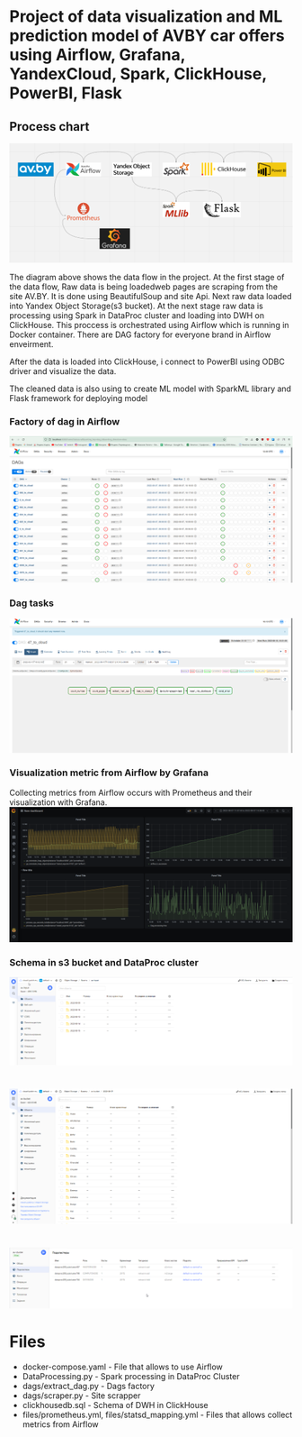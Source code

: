 # Project of data visualization and ML prediction model of AVBY car offers using Airflow, Grafana, YandexCloud, Spark, ClickHouse, PowerBI, Flask
## Process chart

![Chart of data flow](img/image_2022-08-07_15-29-59.png)

The diagram above shows the data flow in the project. At the first stage of the data flow,  Raw data is being loadedweb pages are scraping from the site AV.BY. It is done using BeautifulSoup and site Api. Next raw data loaded into Yandex Object Storage(s3 bucket). At the next stage raw data is processing using Spark in DataProc cluster and loading into DWH on ClickHouse. This proccess is orchestrated using Airflow which is running in Docker container. There are DAG factory for everyone brand in Airflow enveirment.

After the data is loaded into ClickHouse, i connect to PowerBI using ODBC driver and visualize the data.

The cleaned data is also using to create ML model with SparkML library and Flask framework for deploying model

### Factory of dag in Airflow
![Chart of dag](img/image_2022-08-07_15-00-24.png)

### Dag tasks
![Chart of dag](img/img.png)

### Visualization metric from Airflow by Grafana
Collecting metrics from Airflow occurs with Prometheus and their visualization with Grafana.
![Chart of dag](img/image_2022-08-07_14-58-53.png)

### Schema in s3 bucket and DataProc cluster
![Chart of dag](img/chrome_TOCAOB5PIx.png)
#
![Chart of dag](img/image_2022-08-07_15-02-04.png)
#
![Chart of dag](img/chrome_i0nNq6FPCY.png)


# Files

- docker-compose.yaml - File that allows to use Airflow
- DataProcessing.py - Spark processing in DataProc Cluster
- dags/extract_dag.py - Dags factory
- dags/scraper.py - Site scrapper
- clickhousedb.sql - Schema of DWH in ClickHouse
- files/prometheus.yml, files/statsd_mapping.yml - Files that allows collect metrics from Airflow

